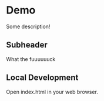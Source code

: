 # Demo

Some description!

## Subheader

What the fuuuuuuck

## Local Development 

Open index.html in your web browser.